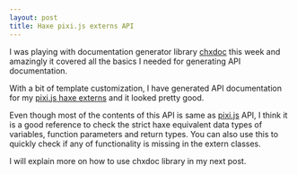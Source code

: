 ```yaml
---
layout: post
title: Haxe pixi.js externs API
---
```


I was playing with documentation generator library [chxdoc](https://github.com/ibilon/chxdoc) this week and amazingly it covered all the basics I needed for generating API documentation.

With a bit of template customization, I have generated API documentation for my [pixi.js haxe externs](http://adireddy.github.io/docs/haxe-pixi/) and it looked pretty good.

Even though most of the contents of this API is same as [pixi.js](http://www.goodboydigital.com/pixijs/docs/) API, I think it is a good reference to check the strict haxe equivalent data types of variables, function parameters and return types. You can also use this to quickly check if any of functionality is missing in the extern classes.

I will explain more on how to use chxdoc library in my next post.